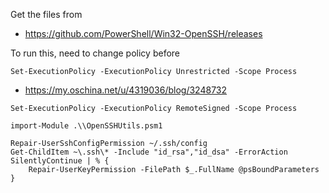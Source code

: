 Get the files from
- https://github.com/PowerShell/Win32-OpenSSH/releases

To run this, need to change policy before

```
Set-ExecutionPolicy -ExecutionPolicy Unrestricted -Scope Process
```

- https://my.oschina.net/u/4319036/blog/3248732

```
Set-ExecutionPolicy -ExecutionPolicy RemoteSigned -Scope Process

import-Module .\\OpenSSHUtils.psm1

Repair-UserSshConfigPermission ~/.ssh/config
Get-ChildItem ~\.ssh\* -Include "id_rsa","id_dsa" -ErrorAction SilentlyContinue | % {
    Repair-UserKeyPermission -FilePath $_.FullName @psBoundParameters
}
```
